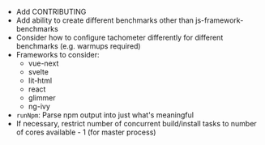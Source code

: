 - Add CONTRIBUTING
- Add ability to create different benchmarks other than js-framework-benchmarks
- Consider how to configure tachometer differently for different benchmarks (e.g. warmups required)
- Frameworks to consider:
	- vue-next
	- svelte
	- lit-html
	- react
	- glimmer
	- ng-ivy
- `runNpm`: Parse npm output into just what's meaningful
- If necessary, restrict number of concurrent build/install tasks to number of cores available - 1 (for master process)
